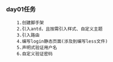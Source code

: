 ### day01任务
		1.创建脚手架
		2.引入antd，且按需引入样式、自定义主题
		3.引入路由
		4.编写login静态页面(涉及到编写less文件)
		5.声明式验证用户名
		6.自定义验证密码